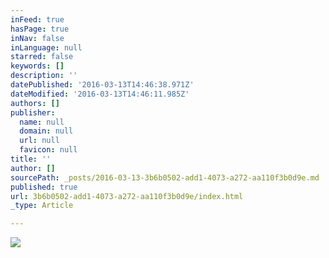 ```yaml
---
inFeed: true
hasPage: true
inNav: false
inLanguage: null
starred: false
keywords: []
description: ''
datePublished: '2016-03-13T14:46:38.971Z'
dateModified: '2016-03-13T14:46:11.985Z'
authors: []
publisher:
  name: null
  domain: null
  url: null
  favicon: null
title: ''
author: []
sourcePath: _posts/2016-03-13-3b6b0502-add1-4073-a272-aa110f3b0d9e.md
published: true
url: 3b6b0502-add1-4073-a272-aa110f3b0d9e/index.html
_type: Article

---
```

![](https://the-grid-user-content.s3-us-west-2.amazonaws.com/11df1f53-e137-4fa7-98d2-e6651d2fe072.jpg)